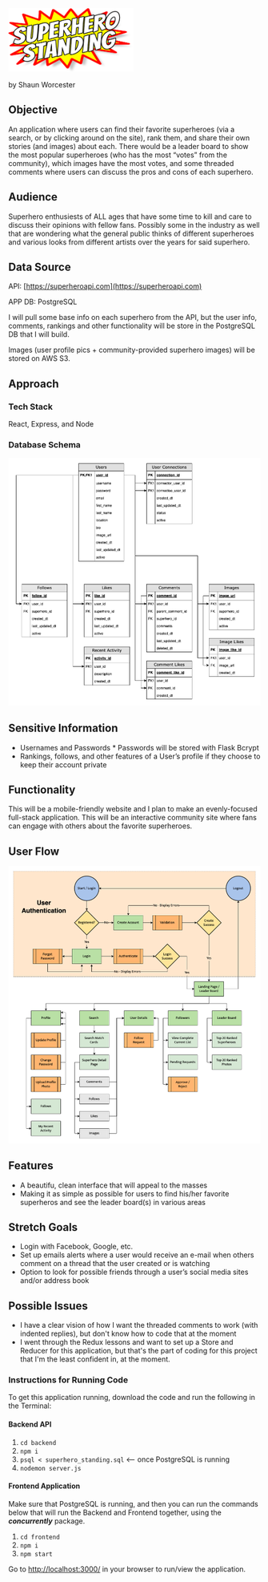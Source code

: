 <img src="https://github.com/shaunwo/superhero-standing/blob/29350ac033f9c636918cb36cf30c5002fabace37/public/img/superhero-standing-logo.png" width="250" alt="Superhero Standing Logo" />

by Shaun Worcester

## Objective

An application where users can find their favorite superheroes (via a search, or by clicking around on the site), rank them, and share their own stories (and images) about each. There would be a leader board to show the most popular superheroes (who has the most “votes” from the community), which images have the most votes, and some threaded comments where users can discuss the pros and cons of each superhero.

## Audience

Superhero enthusiests of ALL ages that have some time to kill and care to discuss their opinions with fellow fans. Possibly some in the industry as well that are wondering what the general public thinks of different superheroes and various looks from different artists over the years for said superhero.

## Data Source

API: [https://superheroapi.com](https://superheroapi.com)

APP DB: PostgreSQL

I will pull some base info on each superhero from the API, but the user info, comments, rankings and other functionality will be store in the PostgreSQL DB that I will build.

Images (user profile pics + community-provided superhero images) will be stored on AWS S3.

## Approach

### Tech Stack

React, Express, and Node

### Database Schema

![Superhero Standing DB Schema](https://github.com/shaunwo/superhero-standing/blob/29350ac033f9c636918cb36cf30c5002fabace37/Superhero%20Standing%20DB%20Schema.png)

## Sensitive Information

-    Usernames and Passwords \* Passwords will be stored with Flask Bcrypt
-    Rankings, follows, and other features of a User’s profile if they choose to keep their account private

## Functionality

This will be a mobile-friendly website and I plan to make an evenly-focused full-stack application. This will be an interactive community site where fans can engage with others about the favorite superheroes.

## User Flow

![Superhero Standing User Flow Diagram](https://github.com/shaunwo/superhero-standing/blob/acb5f02a39ab1f1ea7b74369d7826511899a0b8c/Superhero%20Standing%20User%20Flow%20Diagram.png)

## Features

-    A beautifu, clean interface that will appeal to the masses
-    Making it as simple as possible for users to find his/her favorite superheros and see the leader board(s) in various areas

## Stretch Goals

-    Login with Facebook, Google, etc.
-    Set up emails alerts where a user would receive an e-mail when others comment on a thread that the user created or is watching
-    Option to look for possible friends through a user’s social media sites and/or address book

## Possible Issues

-    I have a clear vision of how I want the threaded comments to work (with indented replies), but don't know how to code that at the moment
-    I went through the Redux lessons and want to set up a Store and Reducer for this application, but that's the part of coding for this project that I'm the least confident in, at the moment.

### Instructions for Running Code

To get this application running, download the code and run the following in the Terminal:

#### Backend API

1. `cd backend`
2. `npm i`
3. `psql < superhero_standing.sql` <-- once PostgreSQL is running
4. `nodemon server.js`

#### Frontend Application

Make sure that PostgreSQL is running, and then you can run the commands below that will run the Backend and Frontend together, using the **_concurrently_** package.

1. `cd frontend`
2. `npm i`
3. `npm start`

Go to [http://localhost:3000/](http://localhost:3000/) in your browser to run/view the application.
